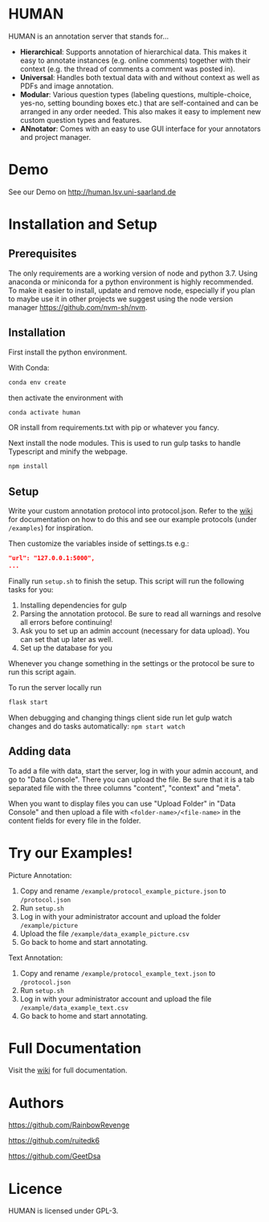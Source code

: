 # HUMAN
HUMAN is an annotation server that stands for...
* **Hierarchical**: Supports annotation of hierarchical data. This makes it easy to annotate instances (e.g. online comments) together with their context (e.g. the thread of comments a comment was posted in).
* **Universal**: Handles both textual data with and without context as well as PDFs and image annotation.
* **Modular**: Various question types (labeling questions, multiple-choice, yes-no, setting bounding boxes etc.) that are self-contained and can be arranged in any order needed. This also makes it easy to implement new custom question types and features.
* **ANnotator**: Comes with an easy to use GUI interface for your annotators and project manager.

# Demo
See our Demo on http://human.lsv.uni-saarland.de

# Installation and Setup

## Prerequisites
The only requirements are a working version of node and python 3.7. Using anaconda or miniconda for a python environment is highly recommended.
To make it easier to install, update and remove node, especially if you plan to maybe use it in other projects we suggest using the node version manager https://github.com/nvm-sh/nvm.

## Installation
First install the python environment.

With Conda:

```sh
conda env create
```

then activate the environment with 
 ```sh
 conda activate human
 ```

OR install from requirements.txt with pip or whatever you fancy.

Next install the node modules. This is used to run gulp tasks to handle Typescript and minify the webpage.

```sh
npm install
```

## Setup

Write your custom annotation protocol into protocol.json. Refer to the [wiki](https://github.com/uds-lsv/human/wiki) for documentation on how to do this and see our example protocols (under `/examples`) for inspiration.

Then customize the variables inside of settings.ts e.g.:

```json
"url": "127.0.0.1:5000",
...
```

Finally run ```setup.sh``` to finish the setup. This script will run the following tasks for you: 
1. Installing dependencies for gulp 
2. Parsing the annotation protocol. Be sure to read all warnings and resolve all errors before continuing!
3. Ask you to set up an admin account (necessary for data upload). You can set that up later as well. 
4. Set up the database for you

Whenever you change something in the settings or the protocol be sure to run this script again.

To run the server locally run 
```sh
flask start
```

When debugging and changing things client side run let gulp watch changes and do tasks automatically: ```npm start watch```


## Adding data
To add a file with data, start the server, log in with your admin account, and go to "Data Console". There you can upload the file.
Be sure that it is a tab separated file with the three columns "content", "context" and "meta".

When you want to display files you can use "Upload Folder" in "Data Console" and then upload a file with ```<folder-name>/<file-name>``` in the content fields for every file in the folder.

# Try our Examples!

Picture Annotation:

1. Copy and rename ```/example/protocol_example_picture.json``` to ```/protocol.json```
2. Run ```setup.sh```
3. Log in with your administrator account and upload the folder ```/example/picture```
4. Upload the file ```/example/data_example_picture.csv```
5. Go back to home and start annotating.

Text Annotation:

1. Copy and rename ```/example/protocol_example_text.json``` to ```/protocol.json```
2. Run ```setup.sh```
4. Log in with your administrator account and upload the file ```/example/data_example_text.csv```
5. Go back to home and start annotating.


# Full Documentation

Visit the [wiki](https://github.com/uds-lsv/human/wiki) for full documentation.

# Authors

https://github.com/RainbowRevenge

https://github.com/ruitedk6

https://github.com/GeetDsa

# Licence
HUMAN is licensed under GPL-3.
